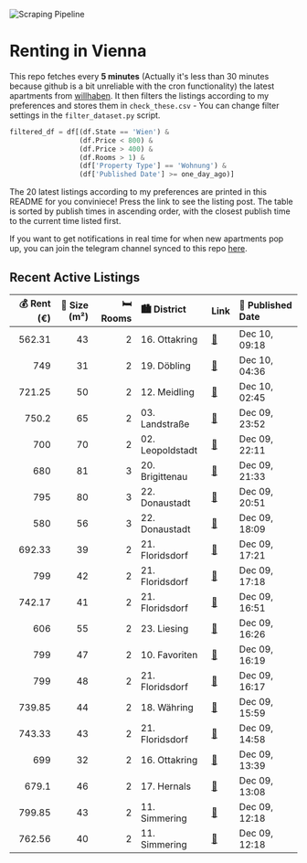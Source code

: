 ![Scraping Pipeline](https://github.com/AthomsG/renting-in-vienna/actions/workflows/run_pipeline.yml/badge.svg)


# Renting in Vienna

This repo fetches every **5 minutes** (Actually it's less than 30 minutes because github is a bit unreliable with the cron functionality) the latest apartments from [willhaben](https://www.willhaben.at/).
It then filters the listings according to my preferences and stores them in `check_these.csv` - You can change filter settings in the `filter_dataset.py` script.

```python
filtered_df = df[(df.State == 'Wien') & 
                 (df.Price < 800) &
                 (df.Price > 400) &
                 (df.Rooms > 1) &
                 (df['Property Type'] == 'Wohnung') &
                 (df['Published Date'] >= one_day_ago)]
```

The 20 latest listings according to my preferences are printed in this README for you conviniece! Press the link to see the listing post.
The table is sorted by publish times in ascending order, with the closest publish time to the current time listed first.

If you want to get notifications in real time for when new apartments pop up, you can join the telegram channel synced to this repo [here](https://t.me/+1HPAYOf5BSsyNTlk).

## Recent Active Listings

|   💰 Rent (€) |   📏 Size (m²) |   🛏️ Rooms | 🏙️ District      | Link                                                                                                                                                                                                  | 📅 Published Date   |
|-------------:|--------------:|-----------:|:-----------------|:------------------------------------------------------------------------------------------------------------------------------------------------------------------------------------------------------|:-------------------|
|       562.31 |            43 |          2 | 16. Ottakring    | [🔗](https://www.willhaben.at/iad/immobilien/d/mietwohnungen/wien/wien-1160-ottakring/atelier-:-%29---%3E.-ist-keine-mietwohnung-preiswert-&-aussergew%C3%B6hnlich---56231-eur-bruttomiete-993515347/) | Dec 10, 09:18      |
|       749    |            31 |          2 | 19. Döbling      | [🔗](https://www.willhaben.at/iad/immobilien/d/mietwohnungen/wien/wien-1190-d%C3%B6bling/singlehit-in-d%C3%B6bling%21%21-1192271109/)                                                                  | Dec 10, 04:36      |
|       721.25 |            50 |          2 | 12. Meidling     | [🔗](https://www.willhaben.at/iad/immobilien/d/mietwohnungen/wien/wien-1120-meidling/erstbezug-nach-sanierung:-2-zimmer-wohnung-im-gr%C3%BCnen-1763482013/)                                            | Dec 10, 02:45      |
|       750.2  |            65 |          2 | 03. Landstraße   | [🔗](https://www.willhaben.at/iad/immobilien/d/mietwohnungen/wien/wien-1030-landstra%C3%9Fe/sonnige-2-zimmer-teilm%C3%B6blierte-altbau-wohnung-im-fasanviertel-1568861462/)                            | Dec 09, 23:52      |
|       700    |            70 |          2 | 02. Leopoldstadt | [🔗](https://www.willhaben.at/iad/immobilien/d/mietwohnungen/wien/wien-1020-leopoldstadt/gemeindewohnung-premiumausbau-1027601926/)                                                                    | Dec 09, 22:11      |
|       680    |            81 |          3 | 20. Brigittenau  | [🔗](https://www.willhaben.at/iad/immobilien/d/mietwohnungen/wien/wien-1200-brigittenau/gemeinde-wohnung-vormerkschein-31.05.2024-1850603245/)                                                         | Dec 09, 21:33      |
|       795    |            80 |          3 | 22. Donaustadt   | [🔗](https://www.willhaben.at/iad/immobilien/d/mietwohnungen/wien/wien-1220-donaustadt/80-m%C2%B2-gemeindewohnung-mit-balkon-3-wohnr%C3%A4ume---direktvergabe-1272762783/)                             | Dec 09, 20:51      |
|       580    |            56 |          3 | 22. Donaustadt   | [🔗](https://www.willhaben.at/iad/immobilien/d/mietwohnungen/wien/wien-1220-donaustadt/newohnung-3-zimmer---direktvergabe-vms-30.11.2024-oder-fr%C3%BCher-786800420/)                                  | Dec 09, 18:09      |
|       692.33 |            39 |          2 | 21. Floridsdorf  | [🔗](https://www.willhaben.at/iad/immobilien/d/mietwohnungen/wien/wien-1210-floridsdorf/gepflegte-studentenwohnungen-mit-einbauk%C3%BCche-in-1210-zu-mieten-1317724224/)                               | Dec 09, 17:21      |
|       799    |            42 |          2 | 21. Floridsdorf  | [🔗](https://www.willhaben.at/iad/immobilien/d/mietwohnungen/wien/wien-1210-floridsdorf/moderne-2-zimmer-wohnung-in-floridsdorf:-nachhaltigkeit-trifft-wohnkomfort-1934904306/)                        | Dec 09, 17:18      |
|       742.17 |            41 |          2 | 21. Floridsdorf  | [🔗](https://www.willhaben.at/iad/immobilien/d/mietwohnungen/wien/wien-1210-floridsdorf/gepflegte-studentenwohnungen-mit-einbauk%C3%BCche-in-1210-zu-mieten-1764666987/)                               | Dec 09, 16:51      |
|       606    |            55 |          2 | 23. Liesing      | [🔗](https://www.willhaben.at/iad/immobilien/d/mietwohnungen/wien/wien-1230-liesing/vmd:-30.11.2024---2zi-wiener-wohnen-wohnung-in-inzersdorf-1703868707/)                                             | Dec 09, 16:26      |
|       799    |            47 |          2 | 10. Favoriten    | [🔗](https://www.willhaben.at/iad/immobilien/d/mietwohnungen/wien/wien-1100-favoriten/2-zimmer-wohnung-nahe-dem-wien-hauptbahnhof---ab-sofort-beziehbar%21-1091639000/)                                | Dec 09, 16:19      |
|       799    |            48 |          2 | 21. Floridsdorf  | [🔗](https://www.willhaben.at/iad/immobilien/d/mietwohnungen/wien/wien-1210-floridsdorf/kolo-35---modernes-wohnen-beim-fac-platz-nahe-s-bahn-jedlersdorf-denglerpark-und-scn-1948773484/)              | Dec 09, 16:17      |
|       739.85 |            44 |          2 | 18. Währing      | [🔗](https://www.willhaben.at/iad/immobilien/d/mietwohnungen/wien/wien-1180-w%C3%A4hring/kompakte-2--zimmer-altbauwohnung-%7C-befristet-%7C-ab-j%C3%A4nner-2025-1324836258/)                           | Dec 09, 15:59      |
|       743.33 |            43 |          2 | 21. Floridsdorf  | [🔗](https://www.willhaben.at/iad/immobilien/d/mietwohnungen/wien/wien-1210-floridsdorf/2-zimmer-wohnung-inklusive-abstellraum%21-neubau-und-hochwertig---ab-01.03-1127569884/)                        | Dec 09, 14:58      |
|       699    |            32 |          2 | 16. Ottakring    | [🔗](https://www.willhaben.at/iad/immobilien/d/mietwohnungen/wien/wien-1160-ottakring/smart-city-appartement-%7C-2-zimmer-neubauwohnung-%7C-ab-01.01.2025-1886155079/)                                 | Dec 09, 13:39      |
|       679.1  |            46 |          2 | 17. Hernals      | [🔗](https://www.willhaben.at/iad/immobilien/d/mietwohnungen/wien/wien-1170-hernals/sch%C3%B6ne-2-zimmer-neubauwohnung-mit-kleinem-balkon-zu-vermieten-1538884194/)                                    | Dec 09, 13:08      |
|       799.85 |            43 |          2 | 11. Simmering    | [🔗](https://www.willhaben.at/iad/immobilien/d/mietwohnungen/wien/wien-1110-simmering/ina---wohnanlage-am-leberberg-:-top-a3-41-776704156/)                                                            | Dec 09, 12:18      |
|       762.56 |            40 |          2 | 11. Simmering    | [🔗](https://www.willhaben.at/iad/immobilien/d/mietwohnungen/wien/wien-1110-simmering/ina---sonnige-wohnung-mit-loggia/balkon-:-top-a3-39-1499881145/)                                                 | Dec 09, 12:18      |
